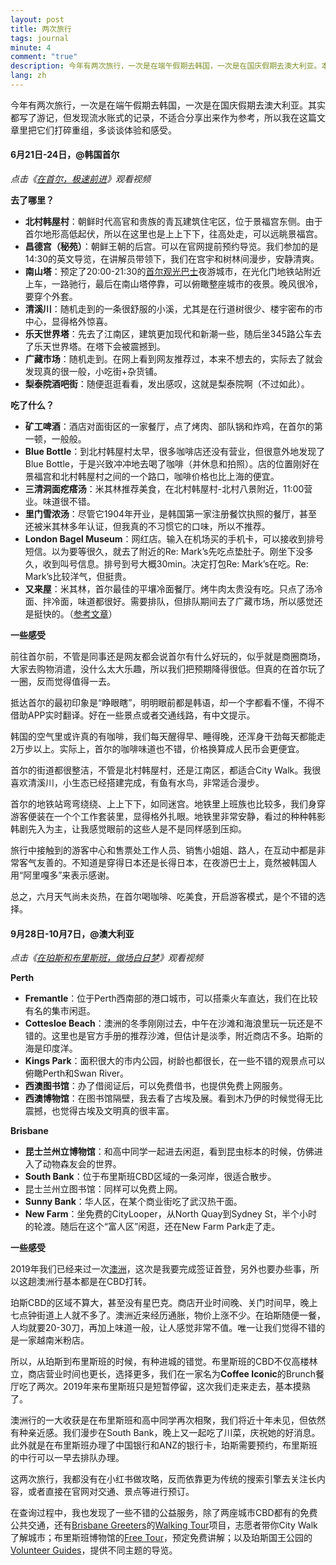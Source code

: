 ```yaml
---
layout: post
title: 两次旅行
tags: journal
minute: 4
comment: "true"
description: 今年有两次旅行，一次是在端午假期去韩国，一次是在国庆假期去澳大利亚。本文打破流水账式的记录方式，提取信息点，多谈谈旅行体验和个人感受。
lang: zh
---
```

今年有两次旅行，一次是在端午假期去韩国，一次是在国庆假期去澳大利亚。其实都写了游记，但发现流水账式的记录，不适合分享出来作为参考，所以我在这篇文章里把它们打碎重组，多谈谈体验和感受。

#### 6月21日-24日，@韩国首尔

*点击《[在首尔，极速前进](https://www.bilibili.com/video/BV1as4y1F79F/)》观看视频*

**去了哪里？**

- **北村韩屋村**：朝鲜时代高官和贵族的青瓦建筑住宅区，位于景福宫东侧。由于首尔地形高低起伏，所以在这里也是上上下下，往高处走，可以远眺景福宫。
- **昌德宫（秘苑）**：朝鲜王朝的后宫。可以在官网提前预约导览。我们参加的是14:30的英文导览，在讲解员带领下，我们在宫宇和树林间漫步，安静清爽。
- **南山塔**：预定了20:00-21:30的[首尔观光巴士](https://zh.seoulcitybus.com/service/tour_course_view.php?code=2)夜游城市，在光化门地铁站附近上车，一路驰行，最后在南山塔停靠，可以俯瞰整座城市的夜景。晚风很冷，要穿个外套。
- **清溪川**：随机走到的一条很舒服的小溪，尤其是在行道树很少、楼宇密布的市中心，显得格外惊喜。
- **乐天世界塔**：先去了江南区，建筑更加现代和新潮一些，随后坐345路公车去了乐天世界塔。在塔下会被震撼到。
- **广藏市场**：随机走到。在网上看到网友推荐过，本来不想去的，实际去了就会发现真的很一般，小吃街+杂货铺。
- **梨泰院酒吧街**：随便逛逛看看，发出感叹，这就是梨泰院啊（不过如此）。

**吃了什么？**

- **矿工啤酒**：酒店对面街区的一家餐厅，点了烤肉、部队锅和炸鸡，在首尔的第一顿，一般般。
- **Blue Bottle**：到北村韩屋村太早，很多咖啡店还没有营业，但很意外地发现了Blue Bottle，于是兴致冲冲地去喝了咖啡（并休息和拍照）。店的位置刚好在景福宫和北村韩屋村之间的一个路口，咖啡价格也比上海的便宜。
- **三清洞面疙瘩汤**：米其林推荐美食，在北村韩屋村-北村八景附近，11:00营业。味道很不错。
- **里门雪浓汤**：尽管它1904年开业，是韩国第一家注册餐饮执照的餐厅，甚至还被米其林多年认证，但我真的不习惯它的口味，所以不推荐。
- **London Bagel Museum**：网红店。输入在机场买的手机卡，可以接收到排号短信。以为要等很久，就去了附近的Re: Mark’s先吃点垫肚子。刚坐下没多久，收到叫号信息。排号到号大概30min。决定打包Re: Mark’s在吃。Re: Mark’s比较洋气，但挺贵。
- **又来屋**：米其林，首尔最佳的平壤冷面餐厅。烤牛肉太贵没有吃。只点了汤冷面、拌冷面，味道都很好。需要排队，但排队期间去了广藏市场，所以感觉还是挺快的。（[参考文章](https://mp.weixin.qq.com/s/u0y1YxaLGh-hibxNInvbcg)）

**一些感受**

前往首尔前，不管是同事还是网友都会说首尔有什么好玩的，似乎就是商圈商场，大家去购物消遣，没什么太大乐趣，所以我们把预期降得很低。但真的在首尔玩了一圈，反而觉得值得一去。

抵达首尔的最初印象是“睁眼瞎”，明明眼前都是韩语，却一个字都看不懂，不得不借助APP实时翻译。好在一些景点或者交通线路，有中文提示。

韩国的空气里或许真的有咖啡，我们每天醒得早、睡得晚，还浑身干劲每天都能走2万步以上。实际上，首尔的咖啡味道也不错，价格换算成人民币会更便宜。

首尔的街道都很整洁，不管是北村韩屋村，还是江南区，都适合City Walk。我很喜欢清溪川，小生态已经搭建完成，有鱼有水鸟，非常适合漫步。

首尔的地铁站弯弯绕绕、上上下下，如同迷宫。地铁里上班族也比较多，我们身穿游客便装在一个个工作套装里，显得格外扎眼。地铁里非常安静，看过的种种韩影韩剧先入为主，让我感觉眼前的这些人是不是同样感到压抑。

旅行中接触到的游客中心和售票处工作人员、销售小姐姐、路人，在互动中都是非常客气友善的。不知道是穿得日本还是长得日本，在夜游巴士上，竟然被韩国人用“阿里嘎多”来表示感谢。

总之，六月天气尚未炎热，在首尔喝咖啡、吃美食，开启游客模式，是个不错的选择。

#### 9月28日-10月7日，@澳大利亚

*点击《[在珀斯和布里斯班，做场白日梦](https://www.bilibili.com/video/BV1HH4y1R7Qk/)》观看视频*

**Perth**

- **Fremantle**：位于Perth西南部的港口城市，可以搭乘火车直达，我们在比较有名的集市闲逛。
- **Cottesloe Beach**：澳洲的冬季刚刚过去，中午在沙滩和海浪里玩一玩还是不错的。这里也是官方手册的推荐沙滩，但估计是淡季，附近商店不多。珀斯的海是印度洋。
- **Kings Park**：面积很大的市内公园，树龄也都很长，在一些不错的观景点可以俯瞰Perth和Swan River。
- **西澳图书馆**：办了借阅证后，可以免费借书，也提供免费上网服务。
- **西澳博物馆**：在图书馆隔壁，我去看了古埃及展。看到木乃伊的时候觉得无比震撼，也觉得古埃及文明真的很丰富。

**Brisbane**

- **昆士兰州立博物馆**：和高中同学一起进去闲逛，看到昆虫标本的时候，仿佛进入了动物森友会的世界。
- **South Bank**：位于布里斯班CBD区域的一条河岸，很适合散步。
- 昆士兰州立图书馆：同样可以免费上网。
- **Sunny Bank**：华人区，在某个商业街吃了武汉热干面。
- **New Farm**：坐免费的CityLooper，从North Quay到Sydney St，半个小时的轮渡。随后在这个“富人区”闲逛，还在New Farm Park走了走。

**一些感受**

2019年我们已经来过一次[澳洲](https://www.bilibili.com/video/BV1NE411o73z)，这次是我要完成签证首登，另外也要办些事，所以这趟澳洲行基本都是在CBD打转。

珀斯CBD的区域不算大，甚至没有星巴克。商店开业时间晚、关门时间早，晚上七点钟街道上人就不多了。澳洲近来经历通胀，物价上涨不少。在珀斯随便一餐，人均就要20-30刀，再加上味道一般，让人感觉非常不值。唯一让我们觉得不错的是一家越南米粉店。

所以，从珀斯到布里斯班的时候，有种进城的错觉。布里斯班的CBD不仅高楼林立，商店营业时间也更长，选择更多，我们在一家名为**Coffee Iconic**的Brunch餐厅吃了两次。2019年来布里斯班只是短暂停留，这次我们走来走去，基本摸熟了。

澳洲行的一大收获是在布里斯班和高中同学再次相聚，我们将近十年未见，但依然有种亲近感。我们漫步在South Bank，晚上又一起吃了川菜，庆祝她的好消息。此外就是在布里斯班办理了中国银行和ANZ的银行卡，珀斯需要预约，布里斯班的中行可以一早去排队办理。

这两次旅行，我都没有在小红书做攻略，反而依靠更为传统的搜索引擎去关注长内容，或者直接在官网对交通、景点等进行预订。

在查询过程中，我也发现了一些不错的公益服务，除了两座城市CBD都有的免费公共交通，还有[Brisbane Greeters](https://www.brisbane.qld.gov.au/whats-on-in-brisbane/brisbane-greeter-program)的[Walking Tour](https://www-351p.bookeo.com/bookeo/b_brisbanegreeters_start.html?ctlsrc2=kSvR1BffOmdEpdcjpw0zQcwe5WCeOwaRZLPRUOQOLl4%3D&src=03b)项目，志愿者带你City Walk了解城市；布里斯班博物馆的[Free Tour](https://www.museumofbrisbane.com.au/visit-us/)，预定免费讲解；以及珀斯国王公园的[Volunteer Guides](https://www.bgpa.wa.gov.au/kings-park-volunteer-guides)，提供不同主题的导览。
